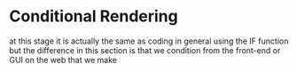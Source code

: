 # Conditional Rendering

at this stage it is actually the same as coding in general using the IF function but the difference in this section is that we condition from the front-end or GUI on the web that we make
